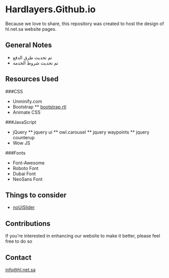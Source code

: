 # Hardlayers.Github.io
Because we love to share, this repository was created to host the design of hl.net.sa website pages.

## General Notes
* تم تحديث طرق الدفع
* تم تحديث شروط الخدمة

## Resources Used
###CSS
* Unminify.com
* Bootstrap
** [bootstrap rtl](https://github.com/morteza/bootstrap-rtl)
* Animate CSS

###JavaScript
* jQuery
** jquery ui
** owl.carousel
** jquery waypoints
** jquery counterup
* Wow JS

###Fonts
* Font-Awesome
* Roboto Font
* Dubai Font
* NeoSans Font


## Things to consider
* [noUiSlider](https://refreshless.com/nouislider/examples/)

## Contributions
If you're interested in enhancing our website to make it better, please feel free to do so

## Contact
info@hl.net.sa
